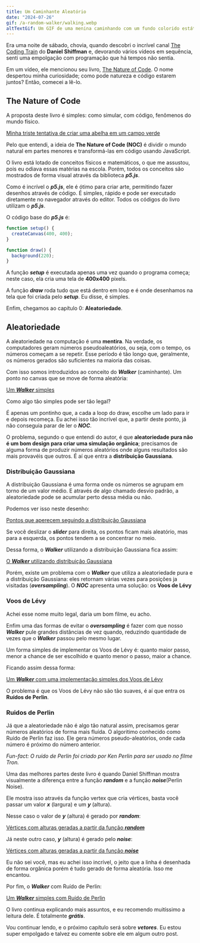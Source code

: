 ```yaml
---
title: Um Caminhante Aleatório
date: "2024-07-26"
gif: /a-random-walker/walking.webp
altTextGif: Um GIF de uma menina caminhando com um fundo colorido estático.
---
```


Era uma noite de sábado, chovia, quando descobri o incrível canal [The Coding Train](https://www.youtube.com/@TheCodingTrain) do **Daniel Shiffman** e, devorando vários vídeos em sequência, senti uma empolgação com programação que há tempos não sentia.

Em um vídeo, ele mencionou seu livro, [The Nature of Code](https://natureofcode.com/). O nome despertou minha curiosidade; como pode natureza e código estarem juntos? Então, comecei a lê-lo.

## The Nature of Code

A proposta deste livro é simples: como simular, com código, fenômenos do mundo físico.

[Minha triste tentativa de criar uma abelha em um campo verde](https://editor.p5js.org/jhocore/full/DODgq6suN)

Pelo que entendi, a ideia de **The Nature of Code (NOC)** é dividir o mundo natural em partes menores e transformá-las em código usando JavaScript.

O livro está lotado de conceitos físicos e matemáticos, o que me assustou, pois eu odiava essas matérias na escola. Porém, todos os conceitos são mostrados de forma visual através da biblioteca **_p5.js_**.

Como é incrível o **_p5.js_**, ele é ótimo para criar arte, permitindo fazer desenhos através de código. É simples, rápido e pode ser executado diretamente no navegador através do editor. Todos os códigos do livro utilizam o **_p5.js_**.

O código base do **_p5.js_** é:

```js
function setup() {
  createCanvas(400, 400);
}

function draw() {
  background(220);
}
```

A função **_setup_** é executada apenas uma vez quando o programa começa; neste caso, ela cria uma tela de **400x400** pixels.

A função **_draw_** roda tudo que está dentro em loop e é onde desenhamos na tela que foi criada pelo **_setup_**. Eu disse, é simples.

Enfim, chegamos ao capítulo 0: **Aleatoriedade**.

## Aleatoriedade

A aleatoriedade na computação é uma **mentira**. Na verdade, os computadores geram números pseudoaleatórios, ou seja, com o tempo, os números começam a se repetir. Esse período é tão longo que, geralmente, os números gerados são suficientes na maioria das coisas.

Com isso somos introduzidos ao conceito do **_Walker_** (caminhante). Um ponto no canvas que se move de forma aleatória:

[Um **_Walker_** simples](https://editor.p5js.org/jhocore/full/dBdk-VWmu)

Como algo tão simples pode ser tão legal?

É apenas um pontinho que, a cada a loop do draw, escolhe um lado para ir e depois recomeça. Eu achei isso tão incrível que, a partir deste ponto, já não conseguia parar de ler o **_NOC_**.

O problema, segundo o que entendi do autor, é que **aleatoriedade pura não é um bom design para criar uma simulação orgânica**; precisamos de alguma forma de produzir números aleatórios onde alguns resultados são mais provavéis que outros. É aí que entra a **distribuição Gaussiana**.

### Distribuição Gaussiana

A distribuição Gaussiana é uma forma onde os números se agrupam em torno de um valor médio. E através de algo chamado desvio padrão, a aleatoriedade pode se acumular perto dessa média ou não.

Podemos ver isso neste desenho:

[Pontos que aperecem seguindo a distribuição Gaussiana](https://editor.p5js.org/jhocore/full/z1KDRMB32)

Se você deslizar o **_slider_** para direita, os pontos ficam mais aleatório, mas para a esquerda, os pontos tendem a se concentrar no meio.

Dessa forma, o **_Walker_** utilizando a distribuição Gaussiana fica assim:

[O **_Walker_** utilizando distribuição Gaussiana](https://editor.p5js.org/jhocore/full/5NaMxvyjs)

Porém, existe um problema com o **_Walker_** que utiliza a aleatoriedade pura e a distribuição Gaussiana: eles retornam várias vezes para posições ja visitadas (**_oversampling_**). O **_NOC_** apresenta uma solução: os **Voos de Lévy**

### Voos de Lévy

Achei esse nome muito legal, daria um bom filme, eu acho.

Enfim uma das formas de evitar o **_oversampling_** é fazer com que nosso **_Walker_** pule grandes distâncias de vez quando, reduzindo quantidade de vezes que o **_Walker_** passou pelo mesmo lugar.

Um forma simples de implementar os Voos de Lévy é: quanto maior passo, menor a chance de ser escolhido e quanto menor o passo, maior a chance.

Ficando assim dessa forma:

[Um **_Walker_** com uma implementação simples dos Voos de Lévy](https://editor.p5js.org/jhocore/full/_TVeoYjAw)

O problema é que os Voos de Lévy não são tão suaves, é aí que entra os **Ruídos de Perlin**.

### Ruidos de Perlin

Já que a aleatoriedade não é algo tão natural assim, precisamos gerar números aleatórios de forma mais fluída. O algoritimo conhecido como Ruído de Perlin faz isso. Ele gera números pseudo-aleatórios, onde cada número é próximo do número anterior.

_Fun-fact: O ruído de Perlin foi criado por Ken Perlin para ser usado no filme Tron._

Uma das melhores partes deste livro é quando Daniel Shiffman mostra visualmente a diferença entre a função **_random_** e a função **_noise_**(Perlin Noise).

Ele mostra isso através da função vertex que cria vértices, basta você passar um valor **_x_** (largura) e um **_y_** (altura).

Nesse caso o valor de **_y_** (altura) é gerado por **_random_**:

[Vértices com alturas geradas a partir da função **_random_**](https://editor.p5js.org/jhocore/full/0020FfYPA)

Já neste outro caso, **_y_** (altura) é gerado pelo **_noise_**:

[Vértices com alturas geradas a partir da função **_noise_**](https://editor.p5js.org/jhocore/full/V07H-n-bT)

Eu não sei você, mas eu achei isso incrível, o jeito que a linha é desenhada de forma orgânica porém é tudo gerado de forma aleatória. Isso me encantou.

Por fim, o **_Walker_** com Ruído de Perlin:

[Um **_Walker_** simples com Ruído de Perlin](https://editor.p5js.org/jhocore/full/0lEbvMagJ)

O livro continua explicando mais assuntos, e eu recomendo muitíssimo a leitura dele. É totalmente **_grátis_**.

Vou continuar lendo, e o próximo capítulo será sobre **_vetores_**. Eu estou super empolgado e talvez eu comente sobre ele em algum outro post.

